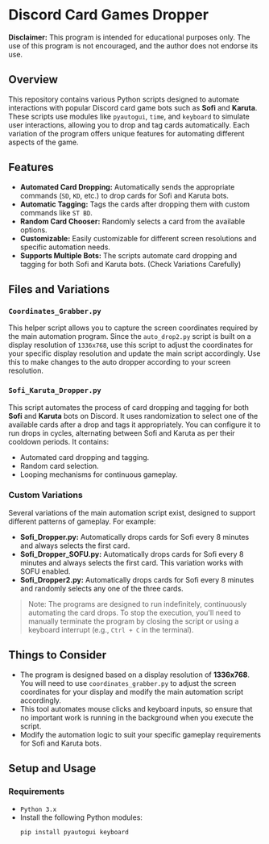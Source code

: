 # Discord Card Games Dropper

**Disclaimer:** This program is intended for educational purposes only. The use of this program is not encouraged, and the author does not endorse its use.

## Overview

This repository contains various Python scripts designed to automate interactions with popular Discord card game bots such as **Sofi** and **Karuta**. These scripts use modules like `pyautogui`, `time`, and `keyboard` to simulate user interactions, allowing you to drop and tag cards automatically. Each variation of the program offers unique features for automating different aspects of the game.

## Features

- **Automated Card Dropping:** Automatically sends the appropriate commands (`SD`, `KD`, etc.) to drop cards for Sofi and Karuta bots.
- **Automatic Tagging:** Tags the cards after dropping them with custom commands like `ST BD`.
- **Random Card Chooser:** Randomly selects a card from the available options.
- **Customizable:** Easily customizable for different screen resolutions and specific automation needs.
- **Supports Multiple Bots:** The scripts automate card dropping and tagging for both Sofi and Karuta bots. (Check Variations Carefully)

## Files and Variations

### `Coordinates_Grabber.py`

This helper script allows you to capture the screen coordinates required by the main automation program. Since the `auto_drop2.py` script is built on a display resolution of `1336x768`, use this script to adjust the coordinates for your specific display resolution and update the main script accordingly. Use this to make changes to the auto dropper according to your screen resolution.

### `Sofi_Karuta_Dropper.py`

This script automates the process of card dropping and tagging for both **Sofi** and **Karuta** bots on Discord. It uses randomization to select one of the available cards after a drop and tags it appropriately. You can configure it to run drops in cycles, alternating between Sofi and Karuta as per their cooldown periods. It contains:

- Automated card dropping and tagging.
- Random card selection.
- Looping mechanisms for continuous gameplay.

### Custom Variations
Several variations of the main automation script exist, designed to support different patterns of gameplay. For example:

- **Sofi_Dropper.py:** Automatically drops cards for Sofi every 8 minutes and always selects the first card.
- **Sofi_Dropper_SOFU.py:** Automatically drops cards for Sofi every 8 minutes and always selects the first card. This variation works with SOFU enabled.
- **Sofi_Dropper2.py:** Automatically drops cards for Sofi every 8 minutes and randomly selects any one of the three cards.

> Note: The programs are designed to run indefinitely, continuously automating the card drops. To stop the execution, you'll need to manually terminate the program by closing the script or using a keyboard interrupt (e.g., `Ctrl + C` in the terminal).

## Things to Consider

- The program is designed based on a display resolution of **1336x768**. You will need to use `coordinates_grabber.py` to adjust the screen coordinates for your display and modify the main automation script accordingly.
- This tool automates mouse clicks and keyboard inputs, so ensure that no important work is running in the background when you execute the script.
- Modify the automation logic to suit your specific gameplay requirements for Sofi and Karuta bots.

## Setup and Usage

### Requirements

- `Python 3.x`
- Install the following Python modules:
  ```bash
  pip install pyautogui keyboard
